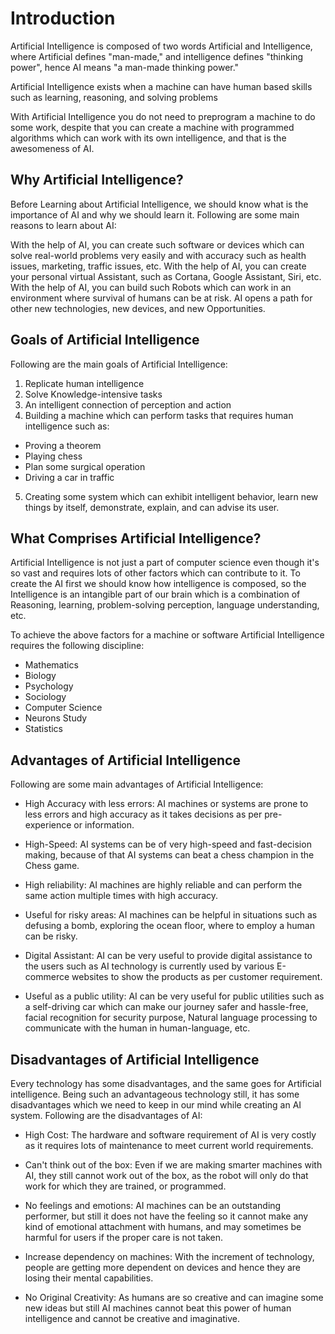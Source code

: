 
# Introduction

Artificial Intelligence is composed of two words Artificial and Intelligence, where Artificial defines "man-made," and intelligence defines "thinking power", hence AI means "a man-made thinking power."

Artificial Intelligence exists when a machine can have human based skills such as learning, reasoning, and solving problems

With Artificial Intelligence you do not need to preprogram a machine to do some work, despite that you can create a machine with programmed algorithms which can work with its own intelligence, and that is the awesomeness of AI.


## Why Artificial Intelligence?

Before Learning about Artificial Intelligence, we should know what is the importance of AI and why we should learn it. Following are some main reasons to learn about AI:

With the help of AI, you can create such software or devices which can solve real-world problems very easily and with accuracy such as health issues, marketing, traffic issues, etc.
With the help of AI, you can create your personal virtual Assistant, such as Cortana, Google Assistant, Siri, etc.
With the help of AI, you can build such Robots which can work in an environment where survival of humans can be at risk.
AI opens a path for other new technologies, new devices, and new Opportunities.

## Goals of Artificial Intelligence
Following are the main goals of Artificial Intelligence:

1) Replicate human intelligence
2) Solve Knowledge-intensive tasks
3) An intelligent connection of perception and action
4) Building a machine which can perform tasks that requires human intelligence such as:
  - Proving a theorem
  - Playing chess
  - Plan some surgical operation
  - Driving a car in traffic
5) Creating some system which can exhibit intelligent behavior, learn new things by itself, demonstrate, explain, and can advise its user.

## What Comprises Artificial Intelligence?

Artificial Intelligence is not just a part of computer science even though it's so vast and requires lots of other factors which can contribute to it. To create the AI first we should know how intelligence is composed, so the Intelligence is an intangible part of our brain which is a combination of Reasoning, learning, problem-solving perception, language understanding, etc.

To achieve the above factors for a machine or software Artificial Intelligence requires the following discipline:

- Mathematics
- Biology
- Psychology
- Sociology
- Computer Science
- Neurons Study
- Statistics

## Advantages of Artificial Intelligence

Following are some main advantages of Artificial Intelligence:

- High Accuracy with less errors: AI machines or systems are prone to less errors and high accuracy as it takes decisions as per pre-experience or information.

- High-Speed: AI systems can be of very high-speed and fast-decision making, because of that AI systems can beat a chess champion in the Chess game.

- High reliability: AI machines are highly reliable and can perform the same action multiple times with high accuracy.

- Useful for risky areas: AI machines can be helpful in situations such as defusing a bomb, exploring the ocean floor, where to employ a human can be risky.

- Digital Assistant: AI can be very useful to provide digital assistance to the users such as AI technology is currently used by various E-commerce websites to show the products as per customer requirement.

- Useful as a public utility: AI can be very useful for public utilities such as a self-driving car which can make our journey safer and hassle-free, facial recognition for security purpose, Natural language processing to communicate with the human in human-language, etc.

## Disadvantages of Artificial Intelligence

Every technology has some disadvantages, and the same goes for Artificial intelligence. Being such an advantageous technology still, it has some disadvantages which we need to keep in our mind while creating an AI system. Following are the disadvantages of AI:

- High Cost: The hardware and software requirement of AI is very costly as it requires lots of maintenance to meet current world requirements.

- Can't think out of the box: Even if we are making smarter machines with AI, they still cannot work out of the box, as the robot will only do that work for which they are trained, or programmed.

- No feelings and emotions: AI machines can be an outstanding performer, but still it does not have the feeling so it cannot make any kind of emotional attachment with humans, and may sometimes be harmful for users if the proper care is not taken.

- Increase dependency on machines: With the increment of technology, people are getting more dependent on devices and hence they are losing their mental capabilities.

- No Original Creativity: As humans are so creative and can imagine some new ideas but still AI machines cannot beat this power of human intelligence and cannot be creative and imaginative.
